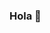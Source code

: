 ### Hola 👋

<!--
**mateodimiscia/mateodimiscia** is a ✨ _special_ ✨ repository because its `README.md` (this file) appears on your GitHub profile.
⚡R E P O S I T O R I O S⚡
-->
